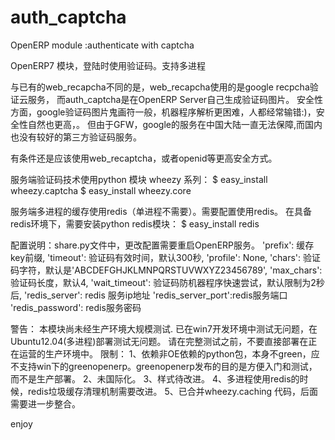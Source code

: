 auth_captcha
============

OpenERP module :authenticate with captcha

OpenERP7 模块，登陆时使用验证码。支持多进程

与已有的web_recapcha不同的是，web_recapcha使用的是google recpcha验证云服务，
而auth_captcha是在OpenERP Server自己生成验证码图片。 安全性方面，google验证码图片鬼画符一般，机器程序解析更困难，人都经常输错:)，安全性自然也更高，。
但由于GFW，google的服务在中国大陆一直无法保障,而国内也没有较好的第三方验证码服务。

有条件还是应该使用web_recaptcha，或者openid等更高安全方式。

服务端验证码技术使用python 模块 wheezy 系列：
$ easy_install wheezy.captcha
$ easy_install wheezy.core

服务端多进程的缓存使用redis（单进程不需要）。需要配置使用redis。
在具备redis环境下，需要安装python redis模块：
$ easy_install redis

配置说明：share.py文件中，更改配置需要重启OpenERP服务。
'prefix': 缓存key前缀,
'timeout': 验证码有效时间，默认300秒, 'profile': None,
'chars': 验证码字符，默认是'ABCDEFGHJKLMNPQRSTUVWXYZ23456789',
'max_chars': 验证码长度，默认4, 'wait_timeout': 验证码防机器程序快速尝试，默认限制为2秒后,
'redis_server': redis 服务ip地址
'redis_server_port':redis服务端口
'redis_password': redis服务密码


警告：
本模块尚未经生产环境大规模测试.
已在win7开发环境中测试无问题，在Ubuntu12.04(多进程)部署测试无问题。
请在完整测试之前，不要直接部署在正在运营的生产环境中。
限制：
1、依赖非OE依赖的python包，本身不green，应不支持win下的greenopenerp。greenopenerp发布的目的是方便入门和测试，而不是生产部署。
2、未国际化。
3、样式待改进。
4、多进程使用redis的时候，redis垃圾缓存清理机制需要改进。
5、已合并wheezy.caching 代码，后面需要进一步整合。

enjoy

